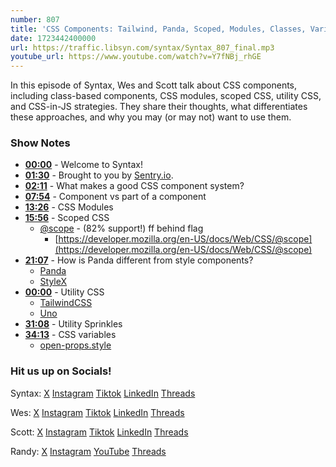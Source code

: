```yaml
---
number: 807
title: 'CSS Components: Tailwind, Panda, Scoped, Modules, Classes, Variables, CSS-in-JS and Sprinkles!'
date: 1723442400000
url: https://traffic.libsyn.com/syntax/Syntax_807_final.mp3
youtube_url: https://www.youtube.com/watch?v=Y7fNBj_rhGE
---
```


In this episode of Syntax, Wes and Scott talk about CSS components, including class-based components, CSS modules, scoped CSS, utility CSS, and CSS-in-JS strategies. They share their thoughts, what differentiates these approaches, and why you may (or may not) want to use them.

### Show Notes

- **[00:00](#t=00:00)** - Welcome to Syntax!
- **[01:30](#t=01:30)** - Brought to you by [Sentry.io](https://sentry.io/syntax).
- **[02:11](#t=02:11)** - What makes a good CSS component system?
- **[07:54](#t=07:54)** - Component vs part of a component
- **[13:26](#t=13:26)** - CSS Modules
- **[15:56](#t=15:56)** - Scoped CSS
  - [@scope](https://caniuse.com/mdn-css_at-rules_scope) - (82% support!) ff behind flag
    - [https://developer.mozilla.org/en-US/docs/Web/CSS/@scope](https://developer.mozilla.org/en-US/docs/Web/CSS/@scope)
- **[21:07](#t=21:07)** - How is Panda different from style components?
  - [Panda](https://panda-css.com/)
  - [StyleX](https://stylexjs.com/)
- **[00:00](#t=00:00)** - Utility CSS
  - [TailwindCSS](https://tailwindcss.com/)
  - [Uno](https://unocss.dev/presets/)
- **[31:08](#t=31:08)** - Utility Sprinkles
- **[34:13](#t=34:13)** - CSS variables
  - [open-props.style](https://open-props.style)

### Hit us up on Socials!

Syntax: [X](https://twitter.com/syntaxfm) [Instagram](https://www.instagram.com/syntax_fm/) [Tiktok](https://www.tiktok.com/@syntaxfm) [LinkedIn](https://www.linkedin.com/company/96077407/admin/feed/posts/) [Threads](https://www.threads.net/@syntax_fm)

Wes: [X](https://twitter.com/wesbos) [Instagram](https://www.instagram.com/wesbos/) [Tiktok](https://www.tiktok.com/@wesbos) [LinkedIn](https://www.linkedin.com/in/wesbos/) [Threads](https://www.threads.net/@wesbos)

Scott: [X](https://twitter.com/stolinski) [Instagram](https://www.instagram.com/stolinski/) [Tiktok](https://www.tiktok.com/@stolinski) [LinkedIn](https://www.linkedin.com/in/stolinski/) [Threads](https://www.threads.net/@stolinski)

Randy: [X](https://twitter.com/randyrektor) [Instagram](https://www.instagram.com/randyrektor/) [YouTube](https://www.youtube.com/@randyrektor) [Threads](https://www.threads.net/@randyrektor)
